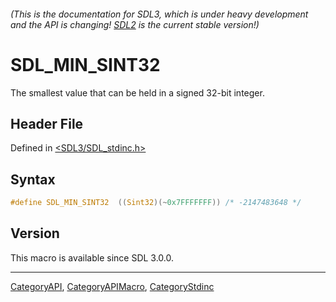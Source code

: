 ###### (This is the documentation for SDL3, which is under heavy development and the API is changing! [SDL2](https://wiki.libsdl.org/SDL2/) is the current stable version!)
# SDL_MIN_SINT32

The smallest value that can be held in a signed 32-bit integer.

## Header File

Defined in [<SDL3/SDL_stdinc.h>](https://github.com/libsdl-org/SDL/blob/main/include/SDL3/SDL_stdinc.h)

## Syntax

```c
#define SDL_MIN_SINT32  ((Sint32)(~0x7FFFFFFF)) /* -2147483648 */
```

## Version

This macro is available since SDL 3.0.0.

----
[CategoryAPI](CategoryAPI), [CategoryAPIMacro](CategoryAPIMacro), [CategoryStdinc](CategoryStdinc)


